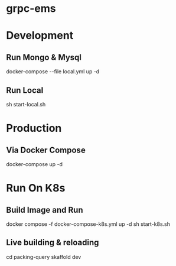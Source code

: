 # grpc-ems

# Development

## Run Mongo & Mysql
docker-compose --file local.yml up -d

## Run Local
sh start-local.sh 

# Production
## Via Docker Compose
docker-compose up -d





# Run On K8s
## Build Image and Run
docker compose -f docker-compose-k8s.yml up -d
sh start-k8s.sh

## Live building & reloading
cd packing-query
skaffold dev